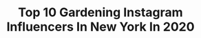 ---
title: Top 10 Gardening Instagram Influencers In New York In 2020
description: >-
  Find top gardening Instagram influencers in New York in 2020. Most popular hashtags: #love #gardening #travel #derrycity.
platform: Instagram
profiles:
  - username: "paulcelona"
    fullname: >-
      Paul Brogna
    location: "United States"
    followers: 45832
    engagement: 240
    commentsToLikes: 0.018186
    id: ck55kwmdd09f80i11wrf6tp0e
    verified: false
    hashtags: "#thekarpelgroup, #swagaf, #modernmasc, #familyfirst"
  - username: "susanbranchauthor"
    fullname: >-
      Susan Branch
    location: "United States"
    followers: 18981
    engagement: 971
    commentsToLikes: 0.040008
    id: ck1389sscf72z0i192iuuxwfu
    verified: false
    hashtags: "#seasons, #heartofthehome, #shadow, #thegoodhandwriting"
  - username: "mypetitegarden"
    fullname: >-
      STACY. NYC PLANT 🌱 LADY.
    location: "United States"
    followers: 37801
    engagement: 224
    commentsToLikes: 0.008813
    id: ck8syl8wbl5uw0j78dotdbilc
    verified: false
    hashtags: "#ceropegialinearis, #hoyaplants, #hoyamacrophyllavariegata, #urbanjungle"
  - username: "ourhomedays"
    fullname: >-
      Leandra 🌿 Our Home Days
    location: "United States"
    followers: 8776
    engagement: 463
    commentsToLikes: 0.131247
    id: ck15pj1auy4pc0i19ybqvi7my
    verified: false
    hashtags: "#socialdistanting, #coronahomeschooling, #collaborationdream, #naturallightdiningroom"
  - username: "kellieisthebest"
    fullname: >-
      KΣᄂᄂZ
    location: "United States"
    followers: 15461
    engagement: 260
    commentsToLikes: 0.095576
    id: ck6tnnx60a7zo0j71ighgxrzv
    verified: false
    hashtags: "#fullbasket, #beautiful, #modelingagency, #strongmomma"
  - username: "alliembutler"
    fullname: >-
      Allie Butler
    location: "United States"
    followers: 162485
    engagement: 331
    commentsToLikes: 0.016088
    id: ck13d56tz3qw30i19xjjo8ja1
    verified: false
    hashtags: "#goodtimes, #florida, #quietkat, #stpattysday"
  - username: "keithharkin"
    fullname: >-
      Keith Harkin
    location: "United States"
    followers: 23943
    engagement: 359
    commentsToLikes: 0.062112
    id: ck5ch7dl1q8el0i11vipqhgv6
    verified: true
    hashtags: "#ireland, #derrycity, #studiolife, #musicpodcast"
  - username: "womensbeercollective"
    fullname: >-
      Women 🍺 Beer 🍺 Shop 🍺 Carlsbad
    location: "United States"
    followers: 19264
    engagement: 297
    commentsToLikes: 0.146948
    id: ck5zs9l4fy2rd0i14nfbtn8s6
    verified: false
    hashtags: "#lagers, #georgiabeer, #plantbased, #bandanastyle"
  - username: "mesa_nailspa"
    fullname: >-
      Mesa Nails & Spa
    location: "United States"
    followers: 5632
    engagement: 159
    commentsToLikes: 0.030112
    id: ck135zm1440z00i193pjb4v7r
    verified: false
    hashtags: "#nailsoftheday, #nailpromagazine, #sanantonioriverwalk, #nailstyle"
  - username: "soul.planet"
    fullname: >-
      Tourism • Nature
    location: "United States"
    followers: 702848
    engagement: 497
    commentsToLikes: 0.008941
    id: ck0tuyuzm99vf0i19mqu0ch4n
    verified: false
    hashtags: "#adventurethatislife, #travelguide, #barcelona, #park"
---